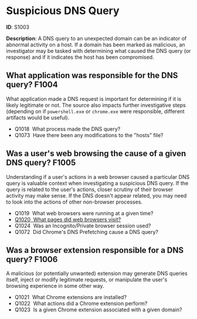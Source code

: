 # Suspicious DNS Query

**ID**: S1003

**Description**: A DNS query to an unexpected domain can be an indicator of abnormal activity on a host. If a domain has been marked as malicious, an investigator may be tasked with determining what caused the DNS query (or response) and if it indicates the host has been compromised.

## What application was responsible for the DNS query? <span class="dfiqIdTag">F1004</span>
What application made a DNS request is important for determining if it is likely legitimate or not. The source also impacts further investigative steps (depending on if `powershell.exe` or `chrome.exe` were responsible, different artifacts would be useful).

 - <span class="dfiqIdTag">Q1018</span> &nbsp;What process made the DNS query?
 - <span class="dfiqIdTag">Q1073</span> &nbsp;Have there been any modifications to the "hosts" file?
## Was a user's web browsing the cause of a given DNS query? <span class="dfiqIdTag">F1005</span>
Understanding if a user's actions in a web browser caused a particular DNS query is valuable context when investigating a suspicious DNS query. If the query is related to the user's actions, closer scrutiny of their browser activity may make sense. If the DNS doesn't appear related, you may need to look into the actions of other non-browser processes.

 - <span class="dfiqIdTag">Q1019</span> &nbsp;What web browsers were running at a given time?
 - <a href="/questions/Q1020"><span class="dfiqIdTag">Q1020</span> &nbsp;What pages did web browsers visit?</a>
 - <span class="dfiqIdTag">Q1024</span> &nbsp;Was an Incognito/Private browser session used?
 - <span class="dfiqIdTag">Q1072</span> &nbsp;Did Chrome's DNS Prefetching cause a DNS query?
## Was a browser extension responsible for a DNS query? <span class="dfiqIdTag">F1006</span>
A malicious (or potentially unwanted) extension may generate DNS queries itself, inject or modify legitimate requests, or manipulate the user's browsing experience in some other way.

 - <span class="dfiqIdTag">Q1021</span> &nbsp;What Chrome extensions are installed?
 - <span class="dfiqIdTag">Q1022</span> &nbsp;What actions did a Chrome extension perform?
 - <span class="dfiqIdTag">Q1023</span> &nbsp;Is a given Chrome extension associated with a given domain?
